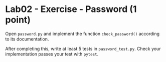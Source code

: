 # Lab02 - Exercise - Password (1 point)

Open `password.py` and implement the function `check_password()` according to its documentation.

After completing this, write at least 5 tests in `password_test.py`. Check your implementation passes your test with `pytest`.
